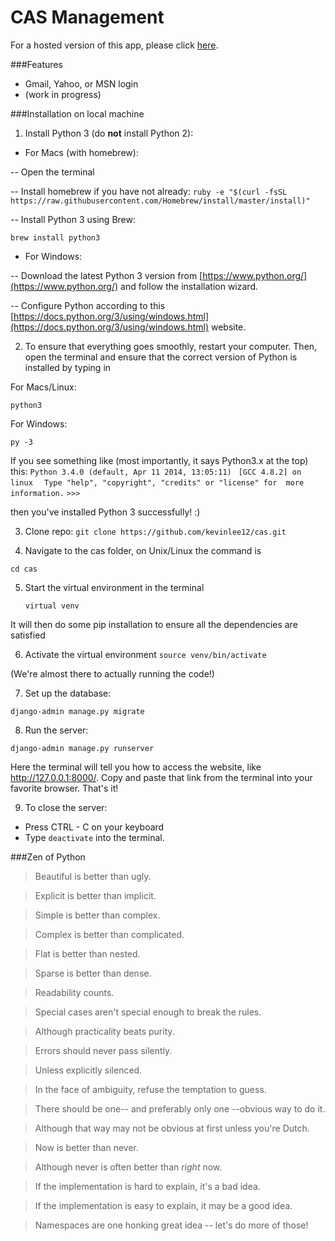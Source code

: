 CAS Management
===
For a hosted version of this app, please click [here](http://cas-codestig.rhcloud.com).

###Features

- Gmail, Yahoo, or MSN login
- (work in progress)

###Installation on local machine
1. Install Python 3 (do **not** install Python 2):

 - For Macs (with homebrew):

 -- Open the terminal

 -- Install homebrew if you have not already:
 `ruby -e "$(curl -fsSL https://raw.githubusercontent.com/Homebrew/install/master/install)"`

 -- Install Python 3 using Brew:

 `brew install python3`

 - For Windows:

 -- Download the latest Python 3 version from [https://www.python.org/](https://www.python.org/)
 and follow the installation wizard.

 -- Configure Python according to this [https://docs.python.org/3/using/windows.html](https://docs.python.org/3/using/windows.html) website.

2. To ensure that everything goes smoothly, restart your computer. Then, open the terminal and ensure that the correct version of Python is installed by typing in

 For Macs/Linux:

 `python3`

 For Windows:

 `py -3`

 If you see something like (most importantly, it says Python3.x at the top) this:
 `Python 3.4.0 (default, Apr 11 2014, 13:05:11) `
 `[GCC 4.8.2] on linux `
 ` Type "help", "copyright", "credits" or "license" for  more information.`
 `>>> `

 then you've installed Python 3 successfully! :)


3. Clone repo:
 `git clone https://github.com/kevinlee12/cas.git`

4. Navigate to the cas folder, on Unix/Linux the command is

 `cd cas`

5. Start the virtual environment in the terminal

   `virtual venv`

 It will then do some pip installation to ensure all the dependencies are satisfied

6. Activate the virtual environment
 `source venv/bin/activate`

 (We're almost there to actually running the code!)

7. Set up the database:

 `django-admin manage.py migrate`

8. Run the server:

 `django-admin manage.py runserver`

 Here the terminal will tell you how to access the website, like http://127.0.0.1:8000/. Copy and paste that link from the terminal into your favorite browser. That's it!

9. To close the server:
 - Press CTRL - C on your keyboard
 - Type `deactivate` into the terminal.

###Zen of Python
>Beautiful is better than ugly.

>Explicit is better than implicit.

>Simple is better than complex.

>Complex is better than complicated.

>Flat is better than nested.

>Sparse is better than dense.

>Readability counts.

>Special cases aren't special enough to break the rules.

>Although practicality beats purity.

>Errors should never pass silently.

>Unless explicitly silenced.

>In the face of ambiguity, refuse the temptation to guess.

>There should be one-- and preferably only one --obvious way to do it.

>Although that way may not be obvious at first unless
you're Dutch.

>Now is better than never.

>Although never is often better than *right* now.

>If the implementation is hard to explain, it's a bad idea.

>If the implementation is easy to explain, it may be a good idea.

>Namespaces are one honking great idea -- let's do more of those!
